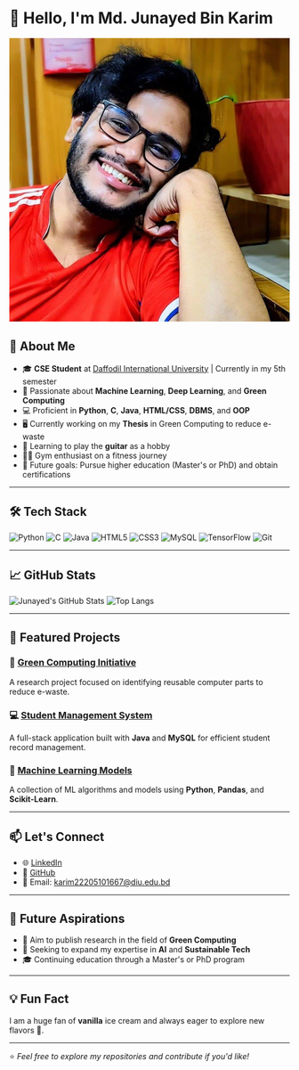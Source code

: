 # 👋 Hello, I'm Md. Junayed Bin Karim

![Profile Banner](https://github.com/Junayed-Bin-Karim/Junayed-Bin-Karim/blob/main/banner.jpg)

## 🚀 About Me
- 🎓 **CSE Student** at [Daffodil International University](https://daffodilvarsity.edu.bd) | Currently in my 5th semester
- 🌱 Passionate about **Machine Learning**, **Deep Learning**, and **Green Computing**
- 💻 Proficient in **Python**, **C**, **Java**, **HTML/CSS**, **DBMS**, and **OOP**
- 🖥️ Currently working on my **Thesis** in Green Computing to reduce e-waste
- 🎸 Learning to play the **guitar** as a hobby
- 🏋️‍♂️ Gym enthusiast on a fitness journey
- 🎯 Future goals: Pursue higher education (Master's or PhD) and obtain certifications

---

## 🛠️ Tech Stack
![Python](https://img.shields.io/badge/Python-3670A0?style=for-the-badge&logo=python&logoColor=ffdd54)
![C](https://img.shields.io/badge/C-00599C?style=for-the-badge&logo=c&logoColor=white)
![Java](https://img.shields.io/badge/Java-ED8B00?style=for-the-badge&logo=java&logoColor=white)
![HTML5](https://img.shields.io/badge/HTML5-E34F26?style=for-the-badge&logo=html5&logoColor=white)
![CSS3](https://img.shields.io/badge/CSS3-1572B6?style=for-the-badge&logo=css3&logoColor=white)
![MySQL](https://img.shields.io/badge/MySQL-00000F?style=for-the-badge&logo=mysql&logoColor=white)
![TensorFlow](https://img.shields.io/badge/TensorFlow-FF6F00?style=for-the-badge&logo=tensorflow&logoColor=white)
![Git](https://img.shields.io/badge/Git-F05032?style=for-the-badge&logo=git&logoColor=white)

---

## 📈 GitHub Stats
![Junayed's GitHub Stats](https://github-readme-stats.vercel.app/api?username=Junayed-Bin-Karim&show_icons=true&theme=radical)
![Top Langs](https://github-readme-stats.vercel.app/api/top-langs/?username=Junayed-Bin-Karim&layout=compact&theme=radical)

---

## 🌟 Featured Projects
### 🔋 [Green Computing Initiative](https://github.com/Junayed-Bin-Karim/green-computing)
A research project focused on identifying reusable computer parts to reduce e-waste.

### 💻 [Student Management System](https://github.com/Junayed-Bin-Karim/student-management-system)
A full-stack application built with **Java** and **MySQL** for efficient student record management.

### 🤖 [Machine Learning Models](https://github.com/Junayed-Bin-Karim/machine-learning)
A collection of ML algorithms and models using **Python**, **Pandas**, and **Scikit-Learn**.

---

## 📫 Let's Connect
- 🌐 [LinkedIn](https://www.linkedin.com/in/junayed-bin-karim-47b755270/)
- 🐙 [GitHub](https://github.com/Junayed-Bin-Karim)
- 📧 Email: [karim22205101667@diu.edu.bd](mailto:karim22205101667@diu.edu.bd)

---

## 🎯 Future Aspirations
- 📘 Aim to publish research in the field of **Green Computing**
- 🚀 Seeking to expand my expertise in **AI** and **Sustainable Tech**
- 🎓 Continuing education through a Master's or PhD program

---

## 💡 Fun Fact
I am a huge fan of **vanilla** ice cream and always eager to explore new flavors 🍦.

---

⭐️ *Feel free to explore my repositories and contribute if you'd like!*
